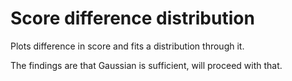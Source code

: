 # Score difference distribution

Plots difference in score and fits a distribution through it.

The findings are that Gaussian is sufficient, will proceed with that.
